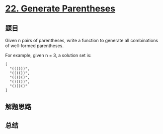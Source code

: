 # [22. Generate Parentheses](https://leetcode.com/problems/generate-parentheses/)

## 题目
Given n pairs of parentheses, write a function to generate all combinations of well-formed parentheses.

For example, given n = 3, a solution set is:
```
[
  "((()))",
  "(()())",
  "(())()",
  "()(())",
  "()()()"
]
```
## 解题思路


## 总结



